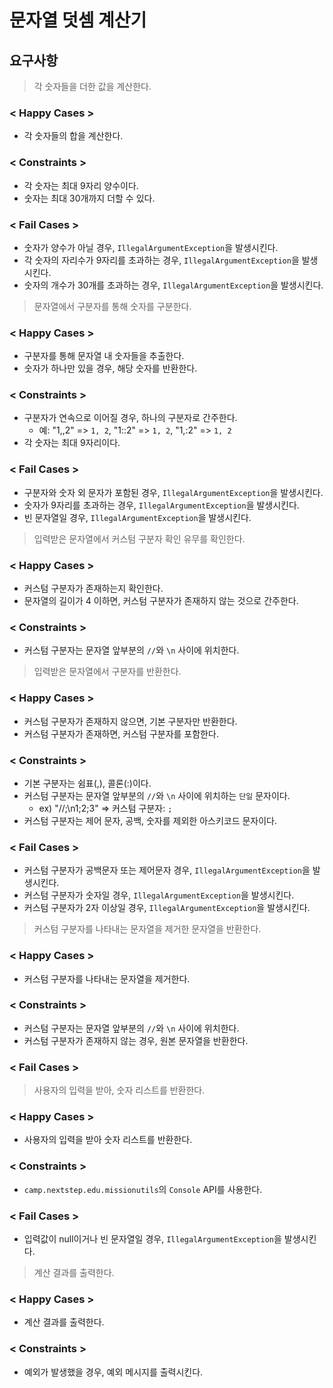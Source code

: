 # 문자열 덧셈 계산기

## 요구사항

> 각 숫자들을 더한 값을 계산한다.

### < Happy Cases >

- 각 숫자들의 합을 계산한다.

### < Constraints >

- 각 숫자는 최대 9자리 양수이다.
- 숫자는 최대 30개까지 더할 수 있다.

### < Fail Cases >

- 숫자가 양수가 아닐 경우, `IllegalArgumentException`을 발생시킨다.
- 각 숫자의 자리수가 9자리를 초과하는 경우, `IllegalArgumentException`을 발생시킨다.
- 숫자의 개수가 30개를 초과하는 경우, `IllegalArgumentException`을 발생시킨다.

> 문자열에서 구분자를 통해 숫자를 구분한다.

### < Happy Cases >

- 구분자를 통해 문자열 내 숫자들을 추출한다.
- 숫자가 하나만 있을 경우, 해당 숫자를 반환한다.

### < Constraints >

- 구분자가 연속으로 이어질 경우, 하나의 구분자로 간주한다.
    - 예: "1,,2" => `1, 2`, "1::2" => `1, 2`, "1,:2" => `1, 2`
- 각 숫자는 최대 9자리이다.

### < Fail Cases >

- 구분자와 숫자 외 문자가 포함된 경우, `IllegalArgumentException`을 발생시킨다.
- 숫자가 9자리를 초과하는 경우, `IllegalArgumentException`을 발생시킨다.
- 빈 문자열일 경우, `IllegalArgumentException`을 발생시킨다.

> 입력받은 문자열에서 커스텀 구분자 확인 유무를 확인한다.

### < Happy Cases >

- 커스텀 구분자가 존재하는지 확인한다.
- 문자열의 길이가 4 이하면, 커스텀 구분자가 존재하지 않는 것으로 간주한다.

### < Constraints >

- 커스텀 구분자는 문자열 앞부분의 `//`와 `\n` 사이에 위치한다.

> 입력받은 문자열에서 구분자를 반환한다.

### < Happy Cases >

- 커스텀 구분자가 존재하지 않으면, 기본 구분자만 반환한다.
- 커스텀 구분자가 존재하면, 커스텀 구분자를 포함한다.

### < Constraints >

- 기본 구분자는 쉼표(,), 콜론(:)이다.
- 커스텀 구분자는 문자열 앞부분의 `//`와 `\n` 사이에 위치하는 `단일` 문자이다.
    - ex) "//;\n1;2;3" => 커스텀 구분자: `;`
- 커스텀 구분자는 제어 문자, 공백, 숫자를 제외한 아스키코드 문자이다.

### < Fail Cases >

- 커스텀 구분자가 공백문자 또는 제어문자 경우, `IllegalArgumentException`을 발생시킨다.
- 커스텀 구분자가 숫자일 경우, `IllegalArgumentException`을 발생시킨다.
- 커스텀 구분자가 2자 이상일 경우, `IllegalArgumentException`을 발생시킨다.

> 커스텀 구분자를 나타내는 문자열을 제거한 문자열을 반환한다.

### < Happy Cases >

- 커스텀 구분자를 나타내는 문자열을 제거한다.

### < Constraints >

- 커스텀 구분자는 문자열 앞부분의 `//`와 `\n` 사이에 위치한다.
- 커스텀 구분자가 존재하지 않는 경우, 원본 문자열을 반환한다.

### < Fail Cases >

> 사용자의 입력을 받아, 숫자 리스트를 반환한다.

### < Happy Cases >

- 사용자의 입력을 받아 숫자 리스트를 반환한다.

### < Constraints >

- `camp.nextstep.edu.missionutils`의 `Console` API를 사용한다.

### < Fail Cases >

- 입력값이 null이거나 빈 문자열일 경우, `IllegalArgumentException`을 발생시킨다.

> 계산 결과를 출력한다.

### < Happy Cases >

- 계산 결과를 출력한다.

### < Constraints >

- 예외가 발생했을 경우, 예외 메시지를 출력시킨다.
